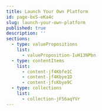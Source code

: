 ```yaml
---
title: Launch Your Own Platform
id: page-bxS-eKa4c
slug: launch-your-own-platform
published: true
description: ''
sections:
  - type: valuePropositions
    list:
      - valueProposition-IuH13NPbn
  - type: contentItems
    list:
      - content-jf4Kbfe1C
      - content-jf4Kbye1D
      - content-jfsKbye9C  
  - type: collections
    list:
      - collection-jF56aqYVr
---
```

